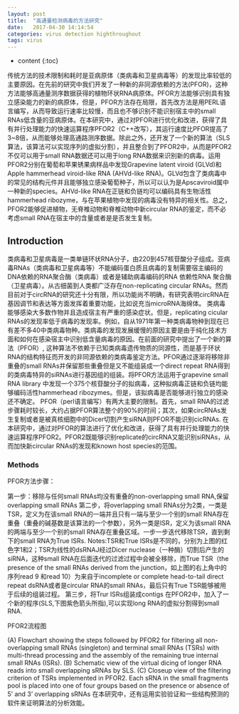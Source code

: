 ```yaml
---
layout: post
title:  "高通量检测病毒的方法研究"
date:   2017-04-30 14:14:54
categories: virus detection highthroughout
tags: virus 
---
```


* content
{:toc}

传统方法的技术限制和耗时是亚病原体（类病毒和卫星病毒等）的发现比率较低的主要原因。在先前的研究中我们开发了一种新的非同源依赖的方法(PFOR)，这种方法能够高通量测序数据获得的植物环状RNA病原体。PFOR方法能够识别具有独立感染能力的新的病原体，但是，PFOR方法存在局限，首先改方法是用PERL语言编写，从而导致运行速率比较慢，而且也不够识别不能识别宿主中的small RNAs低含量的亚病原体。在本研究中，通过对PFOR进行优化和改进，获得了具有并行处理能力的快速运算程序PFOR2（C++改写），其运行速度比PFOR提高了3~8倍，从而能够处理高通路测序数据。除此之外，还开发了一个新的算法（SLS算法，该算法可以实现序列的虚拟分割），并且整合到了PFOR2中，从而是PFOR2不仅可以用于small RNA数据还可以用于long RNA数据来识别新的病毒。运用PFOR2分别在葡萄和苹果锈果病样品中发现Grapevine latent viroid (GLVd)和Apple hammerhead viroid-like RNA (AHVd-like RNA)。GLVd包含了类病毒中的常见的结构元件并且能够独立感染葡萄种子，所以可以认为是Apscaviroid属中一种新的species。AHVd-like RNA在正链和负链均可以编码具有生物活性hammerhead ribozyme，与在苹果植物中发现的病毒没有特异的相关性。总之，PFOR2能够促进植物，无脊椎动物和脊椎动物中新circular RNA的鉴定，而不必考虑small RNA在宿主中的含量或者是是否发生复制。






## Introduction

类病毒和卫星病毒是一类单链环状RNA分子，由220到457核苷酸分子组成。亚病毒RNAs（类病毒和卫星病毒等）不能编码蛋白质且病毒的复制需要宿主编码的DNA依赖的RNA聚合酶（类病毒）或者是辅助病毒编码的RNA 依赖性RNA 聚合酶（卫星病毒）。从古细菌到人类都广泛存在non-replicating circular RNAs。然而目前对于circRNA的研究还十分有限，所以功能尚不明确，有研究表明circRNA在基因调节和表达等方面发挥着重要功能，比如说充当microRNA海绵体。
类病毒能够感染大多数作物并且造成宿主有严重的感染症状。但是，replicating cicular RNAs的发现率低于病毒的发现率。例如，自从1971年第一种类病毒物种到现在已有差不多40中类病毒物种。类病毒的发现发展缓慢的原因主要是由于纯化技术方面和如何在感染宿主中识别低含量病毒的原因。在前面的研究中提出了一个新的算法（PFOR）, 这种算法不依赖于已知类病毒遗传物质的同源性，而是基于环状RNA的结构特征而开发的非同源依赖的类病毒鉴定方法。PFOR通过逐渐将移除非重叠的small RNAs并保留那些重叠但是又不能组装成一个direct repeat RNA得到的类病毒特异的siRNAs进行基因组的组装。将PFOR方法运用于grapevine small RNA library 中发现一个375个核苷酸分子的拟病毒，这种拟病毒正链和负链均能够编码活性hammerhead ribozymes。但是，该拟病毒是否能够进行独立的感染还不确定。
PFOR（perl语言编写）有两大主要的限制。首先，small RNA的过滤步骤耗时较长，大约占据PFOR算法整个的90%的时间；其次，如果circRNAs发生复制或者是被真核细胞中的Dicer切割产生siRNA则PFOR不能识别cicRNAs.
在本研究中，通过对PFOR的算法进行了优化和改进，获得了具有并行处理能力的快速运算程序PFOR2。PFOR2既能够识别replicate的circRNA又能识别siRNAs，从而加快新circular RNAs的发现和known host species的范围。

### Methods

PFOR方法步骤：

第一步：移除与任何small RNAs均没有重叠的non-overlapping small RNA,保留overlapping small RNAs
第二步，将overlapping small RNAs分为2类，一类是TSR，定义为在该small RNA的一端并且只有一端与至少一个别的small RNA存在重叠（重叠的碱基数是该算法的一个参数），另外一类是ISR，定义为该small RNA的两端与至少一个别的small RNA存在重叠区域。一步一步迭代移除TSR，直到剩下的small RNA为True ISRs.
Notes:TSR和True ISRs是不同的，分别为上图的红色字1和2；TSR为线性的dsRNAJ经过Dicer nuclease（一种酶）切割后产生的siRNA，这种small RNA在后面迭代的过滤过程中会被全移除，而True TSR（the presence of the small RNAs derived from the junction，如上图的右上角中的序列read 9 和read 10）为来自于incomplete or complete head-to-tail direct repeat dsRNA或者是circular RNA的small RNAs，最后只有True TSR能够被用于后续的组装过程。
第三步，将Trur ISRs组装成contigs
在PFOR2中，加入了一个新的程序(SLS,下图紫色箭头所指),可以实现long RNA的虚拟分割得到small RNA.

 
PFOR2流程图

(A) Flowchart showing the steps followed by PFOR2 for filtering all non-overlapping small RNAs (singleton) and terminal small RNAs (TSRs) with multi-thread processing and the assembly of the remaining true internal small RNAs (ISRs). (B) Schematic view of the virtual dicing of longer RNA reads into small overlapping sRNAs by SLS. (C) Closeup view of the filtering criterion of TSRs implemented in PFOR2. Each sRNA in the small fragments pool is placed into one of four groups based on the presence or absence of 5’ and 3’ overlapping sRNAs
在本研究中，还有运用实验验证和一些结构预测的软件来证明算法的分析效能。
